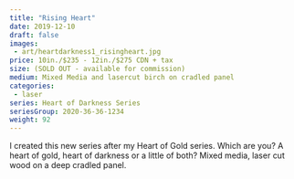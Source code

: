 ```yaml
---
title: "Rising Heart"
date: 2019-12-10
draft: false
images:
 - art/heartdarkness1_risingheart.jpg
price: 10in./$235 - 12in./$275 CDN + tax
size: (SOLD OUT - available for commission) 
medium: Mixed Media and lasercut birch on cradled panel
categories:
 - laser
series: Heart of Darkness Series
seriesGroup: 2020-36-36-1234
weight: 92
---
```


I created this new series after my Heart of Gold series. Which are you? A heart of gold, heart of darkness or a little of both?  Mixed media, laser cut wood on a deep cradled panel.